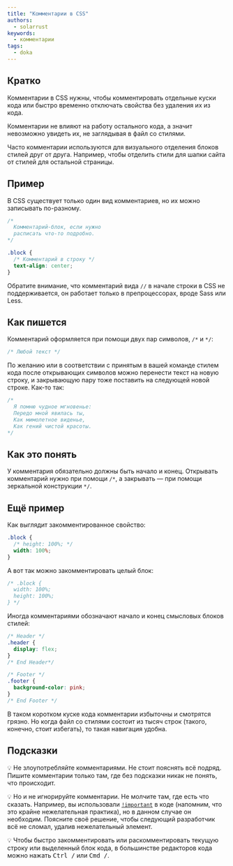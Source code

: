```yaml
---
title: "Комментарии в CSS"
authors:
  - solarrust
keywords:
  - комментарии
tags:
  - doka
---
```


## Кратко

Комментарии в CSS нужны, чтобы комментировать отдельные куски кода или быстро временно отключать свойства без удаления их из кода.

Комментарии не влияют на работу остального кода, а значит невозможно увидеть их, не заглядывая в файл со стилями.

Часто комментарии используются для визуального отделения блоков стилей друг от друга. Например, чтобы отделить стили для шапки сайта от стилей для остальной страницы.

## Пример

В CSS существует только один вид комментариев, но их можно записывать по-разному.

```css
/*
  Комментарий-блок, если нужно
  расписать что-то подробно.
*/

.block {
  /* Комментарий в строку */
  text-align: center;
}
```

Обратите внимание, что комментарий вида `//` в начале строки в CSS не поддерживается, он работает только в препроцессорах, вроде Sass или Less.

## Как пишется

Комментарий оформляется при помощи двух пар символов, `/*` и `*/`:

```css
/* Любой текст */
```

По желанию или в соответствии с принятым в вашей команде стилем кода после открывающих символов можно перенести текст на новую строку, и закрывающую пару тоже поставить на следующей новой строке. Как-то так:

```css
/*
  Я помню чудное мгновенье:
  Передо мной явилась ты,
  Как мимолетное виденье,
  Как гений чистой красоты.
*/
```

## Как это понять

У комментария обязательно должны быть начало и конец. Открывать комментарий нужно при помощи `/*`, а закрывать — при помощи зеркальной конструкции `*/`.

## Ещё пример

Как выглядит закомментированное свойство:

```css
.block {
  /* height: 100%; */
  width: 100%;
}
```

А вот так можно закомментировать целый блок:

```css
/* .block {
  width: 100%;
  height: 100%;
} */
```

Иногда комментариями обозначают начало и конец смысловых блоков стилей:

```css
/* Header */
.header {
  display: flex;
}
/* End Header*/

/* Footer */
.footer {
  background-color: pink;
}
/* End Footer */
```

В таком коротком куске кода комментарии избыточны и смотрятся грязно. Но когда файл со стилями состоит из тысяч строк (такого, конечно, стоит избегать), то такая навигация удобна.

## Подсказки

💡 Не злоупотребляйте комментариями. Не стоит пояснять всё подряд. Пишите комментарии только там, где без подсказки никак не понять, что происходит.

💡 Но и не игнорируйте комментарии. Не молчите там, где есть что сказать. Например, вы использовали [`!important`](/css/important/) в коде (напомним, что это крайне нежелательная практика), но в данном случае он необходим. Поясните своё решение, чтобы следующий разработчик всё не сломал, удалив нежелательный элемент.

💡 Чтобы быстро закомментировать или раскомментировать текущую строку или выделенный блок кода, в большинстве редакторов кода можно нажать <kbd>Ctrl /</kbd> или <kbd>Cmd /</kbd>.
